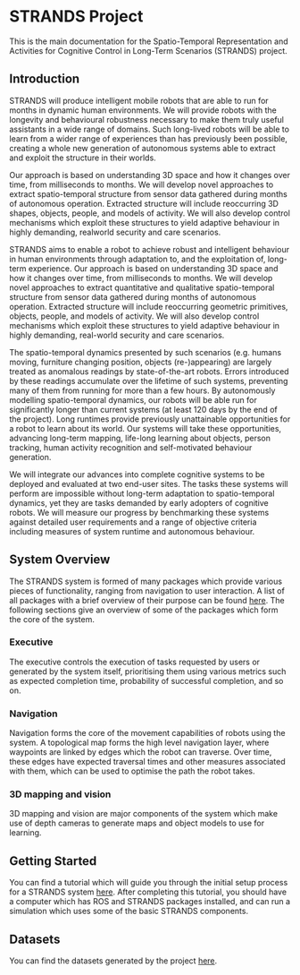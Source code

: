 # STRANDS Project

This is the main documentation for the Spatio-Temporal Representation and
Activities for Cognitive Control in Long-Term Scenarios (STRANDS) project.

## Introduction

STRANDS will produce intelligent mobile robots that are able to run for months
in dynamic human environments. We will provide robots with the longevity and
behavioural robustness necessary to make them truly useful assistants in a wide
range of domains. Such long-lived robots will be able to learn from a wider
range of experiences than has previously been possible, creating a whole new
generation of autonomous systems able to extract and exploit the structure in
their worlds.

Our approach is based on understanding 3D space and how it changes over time,
from milliseconds to months. We will develop novel approaches to extract
spatio-temporal structure from sensor data gathered during months of autonomous
operation. Extracted structure will include reoccurring 3D shapes, objects,
people, and models of activity. We will also develop control mechanisms which
exploit these structures to yield adaptive behaviour in highly demanding,
realworld security and care scenarios.

STRANDS aims to enable a robot to achieve robust and intelligent behaviour in
human environments through adaptation to, and the exploitation of, long-term
experience. Our approach is based on understanding 3D space and how it changes
over time, from milliseconds to months. We will develop novel approaches to
extract quantitative and qualitative spatio-temporal structure from sensor data
gathered during months of autonomous operation. Extracted structure will include
reoccurring geometric primitives, objects, people, and models of activity. We
will also develop control mechanisms which exploit these structures to yield
adaptive behaviour in highly demanding, real-world security and care scenarios.

The spatio-temporal dynamics presented by such scenarios (e.g. humans moving,
furniture changing position, objects (re-)appearing) are largely treated as
anomalous readings by state-of-the-art robots. Errors introduced by these
readings accumulate over the lifetime of such systems, preventing many of them
from running for more than a few hours. By autonomously modelling
spatio-temporal dynamics, our robots will be able run for significantly longer
than current systems (at least 120 days by the end of the project). Long
runtimes provide previously unattainable opportunities for a robot to learn
about its world. Our systems will take these opportunities, advancing long-term
mapping, life-long learning about objects, person tracking, human activity
recognition and self-motivated behaviour generation.

We will integrate our advances into complete cognitive systems to be deployed
and evaluated at two end-user sites. The tasks these systems will perform are
impossible without long-term adaptation to spatio-temporal dynamics, yet they
are tasks demanded by early adopters of cognitive robots. We will measure our
progress by benchmarking these systems against detailed user requirements and a
range of objective criteria including measures of system runtime and autonomous
behaviour.

## System Overview

The STRANDS system is formed of many packages which provide various pieces of
functionality, ranging from navigation to user interaction. A list of all
packages with a brief overview of their purpose can be found
[here](packages.md). The following sections give an overview of some of the
packages which form the core of the system.

### Executive

The executive controls the execution of tasks requested by users or generated by
the system itself, prioritising them using various metrics such as expected
completion time, probability of successful completion, and so on.

### Navigation

Navigation forms the core of the movement capabilities of robots using the
system. A topological map forms the high level navigation layer, where waypoints
are linked by edges which the robot can traverse. Over time, these edges have
expected traversal times and other measures associated with them, which can be
used to optimise the path the robot takes. 

### 3D mapping and vision

3D mapping and vision are major components of the system which make use of depth
cameras to generate maps and object models to use for learning.

## Getting Started

You can find a tutorial which will guide you through the initial setup process
for a STRANDS system [here](setup.md). After completing this tutorial, you
should have a computer which has ROS and STRANDS packages installed, and
can run a simulation which uses some of the basic STRANDS components.

## Datasets

You can find the datasets generated by the project [here](datasets).
